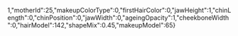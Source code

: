 1,"motherId":25,"makeupColorType":0,"firstHairColor":0,"jawHeight":1,"chinLength":0,"chinPosition":0,"jawWidth":0,"ageingOpacity":1,"cheekboneWidth":0,"hairModel":142,"shapeMix":0.45,"makeupModel":65}
